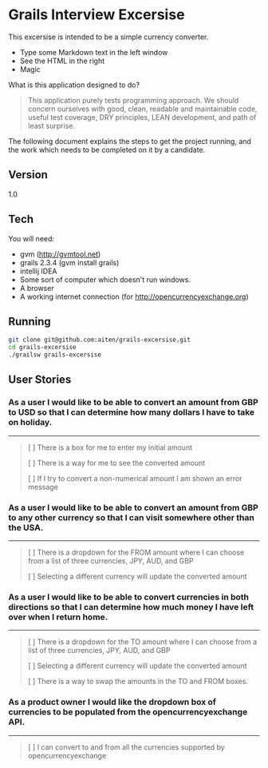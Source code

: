 Grails Interview Excersise
==========================

This excersise is intended to be a simple currency converter.

  - Type some Markdown text in the left window
  - See the HTML in the right
  - Magic

What is this application designed to do?

> This application purely tests programming approach. We should concern ourselves with good, clean, readable and maintainable code, useful test coverage, DRY principles, LEAN development, and path of least surprise.

The following document explains the steps to get the project running, and the work which needs to be completed on it by a candidate.

Version
----

1.0

Tech
-----------

You will need:

* gvm (http://gvmtool.net)
* grails 2.3.4 (gvm install grails)
* intellij IDEA
* Some sort of computer which doesn't run windows.
* A browser
* A working internet connection (for http://opencurrencyexchange.org)

Running
--------------

```sh
git clone git@github.com:aiten/grails-excersise.git
cd grails-excersise
./grailsw grails-excersise
```

User Stories
--------------

### As a user I would like to be able to convert an amount from GBP to USD so that I can determine how many dollars I have to take on holiday.
----------------------------------------------------------------------------------------------------------------------------------------------
> [ ] There is a box for me to enter my initial amount
>
> [ ] There is a way for me to see the converted amount
>
> [ ] If I try to convert a non-numerical amount I am shown an error message

### As a user I would like to be able to convert an amount from GBP to any other currency so that I can visit somewhere other than the USA.
-------------------------------------------------------------------------------------------------------------------------------------------
> [ ] There is a dropdown for the FROM amount where I can choose from a list of three currencies, JPY, AUD, and GBP
>
> [ ] Selecting a different currency will update the converted amount

### As a user I would like to be able to convert currencies in both directions so that I can determine how much money I have left over when I return home.
-------------------------------------------------------------------------------------------------------------------------------------------
> [ ] There is a dropdown for the TO amount where I can choose from a list of three currencies, JPY, AUD, and GBP
>
> [ ] Selecting a different currency will update the converted amount
>
> [ ] There is a way to swap the amounts in the TO and FROM boxes.

### As a product owner I would like the dropdown box of currencies to be populated from the opencurrencyexchange API.
-------------------------------------------------------------------------------------------------------------------------------------------
> [ ] I can convert to and from all the currencies supported by opencurrencyexchange








